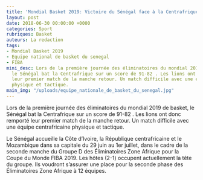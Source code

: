 ```yaml
---
title: 'Mondial Basket 2019: Victoire du Sénégal face à la Centrafrique'
layout: post
date: 2018-06-30 00:00:00 +0000
categories: Sport
rubriques: Basket
auteurs: La redaction
tags:
- Mondial Basket 2019
- Equipe national de basket du senegal
- FIBA
mini_desc: Lors de la première journée des éliminatoires du mondial 2019 de basket,
  le Sénégal bat la Centrafrique sur un score de 91-82 . Les lions ont donc remporté
  leur premier match de la manche retour. Un match difficile avec une équipe centrafricaine
  physique et tactique.
main_img: "/uploads/equipe_nationale_de_basket_du_senegal.jpg"
---
```

Lors de la première journée des éliminatoires du mondial 2019 de basket, le Sénégal bat la Centrafrique sur un score de 91-82 . Les lions ont donc remporté leur premier match de la manche retour. Un match difficile avec une équipe centrafricaine physique et tactique.

Le Sénégal accueille la Côte d’Ivoire, la République centrafricaine et le Mozambique dans sa capitale du 29 juin au 1er juillet, dans le cadre de la seconde manche du Groupe D des Éliminatoires Zone Afrique pour la Coupe du Monde FIBA 2019. Les hôtes (2-1) occupent actuellement la tête du groupe. Ils voudront s’assurer une place pour la seconde phase des Éliminatoires Zone Afrique à 12 équipes.